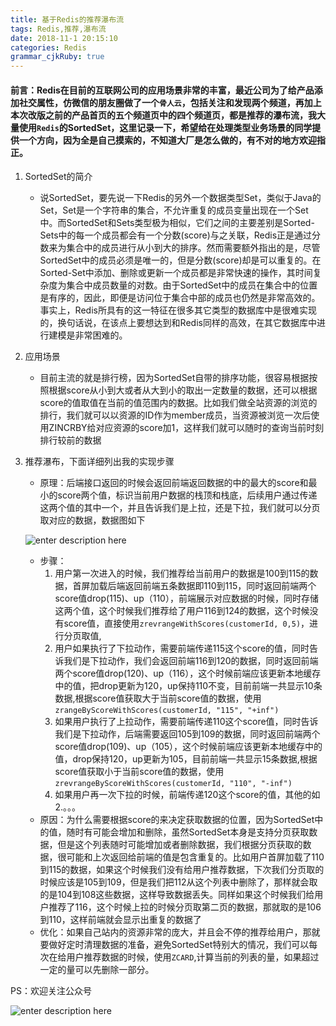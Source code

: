 ```yaml
---
title: 基于Redis的推荐瀑布流
tags: Redis,推荐,瀑布流
date: 2018-11-1 20:15:10
categories: Redis
grammar_cjkRuby: true
---
```


#### 前言：Redis在目前的互联网公司的应用场景非常的丰富，最近公司为了给产品添加社交属性，仿微信的朋友圈做了一个`骨人云`，包括关注和发现两个频道，再加上本次改版之前的产品首页的五个频道页中的四个频道页，都是推荐的瀑布流，我大量使用`Redis`的SortedSet，这里记录一下，希望给在处理类型业务场景的同学提供一个方向，因为全是自己摸索的，不知道大厂是怎么做的，有不对的地方欢迎指正。

 1. SortedSet的简介
	* 说SortedSet，要先说一下Redis的另外一个数据类型Set，类似于Java的Set，Set是一个字符串的集合，不允许重复的成员变量出现在一个Set中。而SortedSet和Sets类型极为相似，它们之间的主要差别是Sorted-Sets中的每一个成员都会有一个分数(score)与之关联，Redis正是通过分数来为集合中的成员进行从小到大的排序。然而需要额外指出的是，尽管SortedSet中的成员必须是唯一的，但是分数(score)却是可以重复的。在Sorted-Set中添加、删除或更新一个成员都是非常快速的操作，其时间复杂度为集合中成员数量的对数。由于SortedSet中的成员在集合中的位置是有序的，因此，即便是访问位于集合中部的成员也仍然是非常高效的。事实上，Redis所具有的这一特征在很多其它类型的数据库中是很难实现的，换句话说，在该点上要想达到和Redis同样的高效，在其它数据库中进行建模是非常困难的。
2. 应用场景
	* 目前主流的就是排行榜，因为SortedSet自带的排序功能，很容易根据按照根据score从小到大或者从大到小的取出一定数量的数据，还可以根据score的值取值在当前的值范围内的数据。比如我们做全站资源的浏览的排行，我们就可以以资源的ID作为member成员，当资源被浏览一次后使用ZINCRBY给对应资源的score加1，这样我们就可以随时的查询当前时刻排行较前的数据
3. 推荐瀑布，下面详细列出我的实现步骤
	* 原理：后端接口返回的时候会返回前端返回数据的中的最大的score和最小的score两个值，标识当前用户数据的栈顶和栈底，后续用户通过传递这两个值的其中一个，并且告诉我们是上拉，还是下拉，我们就可以分页取对应的数据，数据图如下

	![enter description here][1]
	* 步骤：
		1. 用户第一次进入的时候，我们推荐给当前用户的数据是100到115的数据，首屏加载后端返回前端五条数据即110到115，同时返回前端两个score值drop(115)、up（110），前端展示对应数据的时候，同时存储这两个值，这个时候我们推荐给了用户116到124的数据，这个时候没有score值，直接使用`zrevrangeWithScores(customerId, 0,5)`，进行分页取值,
		2. 用户如果执行了下拉动作，需要前端传递115这个score的值，同时告诉我们是下拉动作，我们会返回前端116到120的数据，同时返回前端两个score值drop(120)、up（116），这个时候前端应该更新本地缓存中的值，把drop更新为120，up保持110不变，目前前端一共显示10条数据,根据score值获取大于当前score值的数据，使用`zrangeByScoreWithScores(customerId, "115", "+inf")`
		3. 如果用户执行了上拉动作，需要前端传递110这个score值，同时告诉我们是下拉动作，后端需要返回105到109的数据，同时返回前端两个score值drop(109)、up（105），这个时候前端应该更新本地缓存中的值，drop保持120，up更新为105，目前前端一共显示15条数据,根据score值获取小于当前score值的数据，使用`zrevrangeByScoreWithScores(customerId, "110", "-inf")`
		4. 如果用户再一次下拉的时候，前端传递120这个score的值，其他的如2.。。。
	* 原因：为什么需要根据score的来决定获取数据的位置，因为SortedSet中的值，随时有可能会增加和删除，虽然SortedSet本身是支持分页获取数据，但是这个列表随时可能增加或者删除数据，我们根据分页获取的数据，很可能和上次返回给前端的值是包含重复的。比如用户首屏加载了110到115的数据，如果这个时候我们没有给用户推荐数据，下次我们分页取的时候应该是105到109，但是我们把112从这个列表中删除了，那样就会取的是104到108这些数据，这样导致数据丢失。同样如果这个时候我们给用户推荐了116，这个时候上拉的时候分页取第二页的数据，那就取的是106到110，这样前端就会显示出重复的数据了
	* 优化：如果自己站内的资源非常的庞大，并且会不停的推荐给用户，那就要做好定时清理数据的准备，避免SortedSet特别大的情况，我们可以每次在给用户推荐数据的时候，使用`ZCARD`,计算当前的列表的量，如果超过一定的量可以先删除一部分。

PS：欢迎关注公众号
	
![enter description here][10]

  [10]: http://zsq-blog-image.oss-cn-beijing.aliyuncs.com/2018/11/2/qrcode_for_gh_51fe6eabc8b3_258.jpg "二维码"
  [1]: http://zsq-blog-image.oss-cn-beijing.aliyuncs.com/2018/11/2/2018-11-02_131020.png "数据情况"
